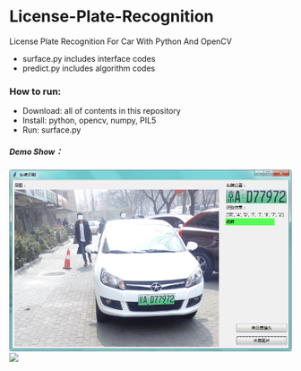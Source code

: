 # License-Plate-Recognition
License Plate Recognition For Car With Python And OpenCV
- surface.py includes interface codes
- predict.py includes algorithm codes


### How to run:
- Download: all of contents in this repository
- Install: python, opencv, numpy, PIL5
- Run: surface.py


##### Demo Show：
![](https://github.com/JimengShi/License-Plate-Recognition/blob/main/Screenshots/3.png)
![](https://github.com/JimengShi/License-Plate-Recognition/tree/main/Screenshots/5.png)
